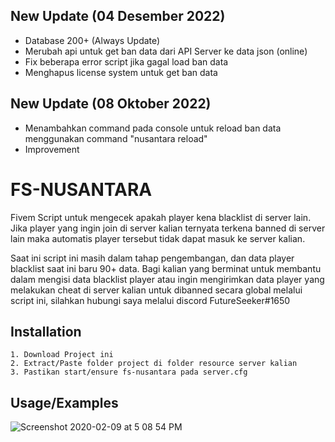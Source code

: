 ## New Update (04 Desember 2022)
- Database 200+ (Always Update)
- Merubah api untuk get ban data dari API Server ke data json (online)
- Fix beberapa error script jika gagal load ban data
- Menghapus license system untuk get ban data

## New Update (08 Oktober 2022)
- Menambahkan command pada console untuk reload ban data menggunakan command "nusantara reload"
- Improvement

# FS-NUSANTARA

Fivem Script untuk mengecek apakah player kena blacklist di server lain. Jika player yang ingin join di server kalian ternyata terkena banned di server lain maka automatis player tersebut tidak dapat masuk ke server kalian.

Saat ini script ini masih dalam tahap pengembangan, dan data player blacklist saat ini baru 90+ data. Bagi kalian yang berminat untuk membantu dalam mengisi data blacklist player atau ingin mengirimkan data player yang melakukan cheat di server kalian untuk dibanned secara global melalui script ini, silahkan hubungi saya melalui discord FutureSeeker#1650


## Installation

    1. Download Project ini
    2. Extract/Paste folder project di folder resource server kalian
    3. Pastikan start/ensure fs-nusantara pada server.cfg

    
## Usage/Examples
![Screenshot 2020-02-09 at 5 08 54 PM](https://i.imgur.com/1PvS3b3.png)


 
